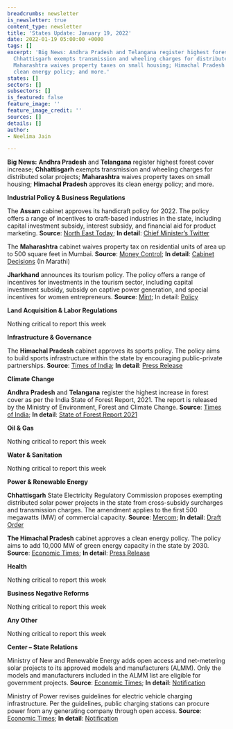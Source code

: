```yaml
---
breadcrumbs: newsletter
is_newsletter: true
content_type: newsletter
title: 'States Update: January 19, 2022'
date: 2022-01-19 05:00:00 +0000
tags: []
excerpt: 'Big News: Andhra Pradesh and Telangana register highest forest cover increase;
  Chhattisgarh exempts transmission and wheeling charges for distributed solar projects;
  Maharashtra waives property taxes on small housing; Himachal Pradesh approves its
  clean energy policy; and more.'
states: []
sectors: []
subsectors: []
is_featured: false
feature_image: ''
feature_image_credit: ''
sources: []
details: []
author:
- Neelima Jain

---
```

**Big News:** **Andhra Pradesh** and **Telangana** register highest forest cover increase; **Chhattisgarh** exempts transmission and wheeling charges for distributed solar projects; **Maharashtra** waives property taxes on small housing; **Himachal Pradesh** approves its clean energy policy; and more.

**Industrial Policy & Business Regulations**

The **Assam** cabinet approves its handicraft policy for 2022. The policy offers a range of incentives to craft-based industries in the state, including capital investment subsidy, interest subsidy, and financial aid for product marketing. **Source**: [North East Today](https://www.northeasttoday.in/2022/01/12/assam-government-approves-handicraft-policy-2022-check-out-key-decisions/?__cf_chl_f_tk=hZX5oINXJcMfrS4i7kvQ8fltOYr57Q5a0.ZeqxEJgpE-1642349995-0-gaNycGzNCRE); **In detail**: [Chief Minister’s Twitter](https://twitter.com/himantabiswa/status/1481221548874735619)

The **Maharashtra** cabinet waives property tax on residential units of area up to 500 square feet in Mumbai. **Source**: [Money Control](https://www.moneycontrol.com/news/business/real-estate/maharashtra-cabinet-approves-property-tax-waiver-for-homes-upto-500-sq-ft-in-mumbai-7929791.html); **In detail**: [Cabinet Decisions](https://www.maharashtra.gov.in/Site/upload/CabinetDecision/English/12-01-2022%20Cabinet%20Decision%20(Meeting%20No.96).pdf) (In Marathi)

**Jharkhand** announces its tourism policy. The policy offers a range of incentives for investments in the tourism sector, including capital investment subsidy, subsidy on captive power generation, and special incentives for women entrepreneurs. **Source**: [Mint](https://www.livemint.com/news/india/jharkhand-fiscal-incentives-announced-for-investing-upto-rs10-cr-in-tourism-11641732898536.html); In detail: [Policy](https://tourism.jharkhand.gov.in/Application/uploadDocuments/download/Document20210203_155213.pdf)

**Land Acquisition & Labor Regulations**

Nothing critical to report this week

**Infrastructure & Governance**

The **Himachal Pradesh** cabinet approves its sports policy. The policy aims to build sports infrastructure within the state by encouraging public-private partnerships. **Source**: [Times of India](https://timesofindia.indiatimes.com/city/shimla/hp-revises-sports-policy-after-21-yrs-proposes-council/articleshow/88939880.cms); **In detail**: [Press Release](http://himachalpr.gov.in/OnePressRelease.aspx?Language=1&ID=24998)

**Climate Change**

**Andhra Pradesh** and **Telangana** register the highest increase in forest cover as per the India State of Forest Report, 2021. The report is released by the Ministry of Environment, Forest and Climate Change. **Source**: [Times of India](https://timesofindia.indiatimes.com/city/hyderabad/andhra-pradesh-and-telangana-top-in-increasing-forest-cover/articleshow/88878445.cms); **In detail**: [State of Forest Report 2021](https://fsi.nic.in/forest-report-2021-details)

**Oil & Gas**

Nothing critical to report this week

**Water & Sanitation**

Nothing critical to report this week

**Power & Renewable Energy**

**Chhattisgarh** State Electricity Regulatory Commission proposes exempting distributed solar power projects in the state from cross-subsidy surcharges and transmission charges. The amendment applies to the first 500 megawatts (MW) of commercial capacity. **Source**: [Mercom](https://mercomindia.com/no-transmission-wheeling-charges-distributed-solar/); **In detail**: [Draft Order](https://cserc.gov.in/upload/upload_news/14-01-2022_1642161892.pdf)

**The Himachal Pradesh** cabinet approves a clean energy policy. The policy aims to add 10,000 MW of green energy capacity in the state by 2030. **Source**: [Economic Times](https://energy.economictimes.indiatimes.com/news/renewable/himachal-pradesh-cabinet-approves-new-energy-policy-2021/88908674); **In detail**: [Press Release](http://himachalpr.gov.in/PressReleaseByYear.aspx?Language=1&ID=25000&Type=2&Date=14/01/2022)

**Health**

Nothing critical to report this week

**Business Negative Reforms**

Nothing critical to report this week

**Any Other**

Nothing critical to report this week

**Center – State Relations**

Ministry of New and Renewable Energy adds open access and net-metering solar projects to its approved models and manufacturers (ALMM). Only the models and manufacturers included in the ALMM list are eligible for government projects. **Source**: [Economic Times](https://energy.economictimes.indiatimes.com/news/renewable/mnre-amends-almm-order-to-include-open-access-net-metering-projects/88902454); **In detail**: [Notification](https://mnre.gov.in/img/documents/uploads/file_f-1642076985274.pdf)

Ministry of Power revises guidelines for electric vehicle charging infrastructure. Per the guidelines, public charging stations can procure power from any generating company through open access. **Source**: [Economic Times](https://energy.economictimes.indiatimes.com/news/power/govt-land-to-private-agencies-for-setting-up-ev-public-charging-stations-through-bidding/88926472); **In detail**: [Notification](https://powermin.gov.in/sites/default/files/webform/notices/Final_Consolidated_EVCI_Guidelines_January_2022_with_ANNEXURES.pdf)
